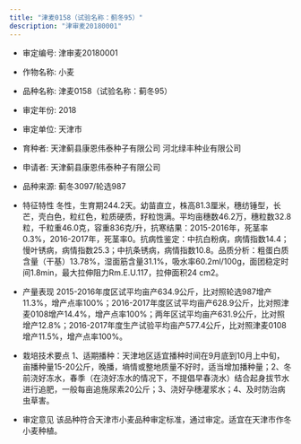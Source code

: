 ```yaml
---
title: "津麦0158（试验名称：蓟冬95）"
description: "津审麦20180001"
---
```

* 审定编号:  津审麦20180001

*  作物名称:  小麦

*  品种名称:  津麦0158（试验名称：蓟冬95）

*  审定年份:  2018

*  审定单位:  天津市

* 育种者:  天津蓟县康恩伟泰种子有限公司 河北绿丰种业有限公司

*  申请者:  天津蓟县康恩伟泰种子有限公司

*  品种来源:  蓟冬3097/轮选987

*  特征特性
冬性，生育期244.2天。幼苗直立，株高81.3厘米，穗纺锤型，长芒，壳白色，粒红色，粒质硬质，籽粒饱满。平均亩穗数46.2万，穗粒数32.8粒，千粒重46.0克，容重836克/升，抗寒结果：2015-2016年，死茎率0.3%，2016-2017年，死茎率0。抗病性鉴定：中抗白粉病，病情指数14.4；慢叶锈病，病情指数25.3；中抗条锈病，病情指数10.8。品质分析：粗蛋白质含量（干基）13.78%，湿面筋含量31.1%，吸水率60.2ml/100g，面团稳定时间1.8min，最大拉伸阻力Rm.E.U.117，拉伸面积24 cm2。

*  产量表现
2015-2016年度区试平均亩产634.9公斤，比对照轮选987增产11.3%，增产点率100%；2016-2017年度区试平均亩产628.9公斤，比对照津麦0108增产14.4%，增产点率100%；两年区试平均亩产631.9公斤，比对照增产12.8%；2016-2017年度生产试验平均亩产577.4公斤，比对照津麦0108增产11.5%，增产点率100%。

*  栽培技术要点
1、适期播种：天津地区适宜播种时间在9月底到10月上中旬，亩播种量15-20公斤，晚播，墒情或整地质量不好时，适当增加播种量；2、冬前浇好冻水，春季（在浇好冻水的情况下，不提倡早春浇水）结合起身拔节水进行追肥，一般每亩追施尿素20公斤；3、浇好孕穗灌浆水；4、及时防治病虫草害。

*  审定意见
该品种符合天津市小麦品种审定标准，通过审定。适宜在天津市作冬小麦种植。
